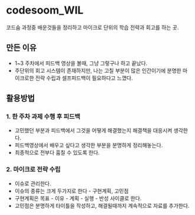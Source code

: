 # codesoom_WIL
코드숨 과정중 배운것들을 정리하고 마이크로 단위의 학습 전략과 회고를 하는 곳.
## 만든 이유
- 1~3 주차에서 피드백 영상을 볼때, 그냥 그렇구나 하고 끝났다.
- 주단위의 회고 시스템이 존재하지만, 나는 고칠 부분이 많은 인간이기에 분명한 마이크로한 전략 수립과 셀프피드백이 필요하다고 느꼈다.
## 활용방법
### 1. 한 주차 과제 수행 후 피드백
- 고민했던 부분과 피드백에서 그것을 어떻게 해결했는지 해결책을 대응시켜 생각한다.
- 피드백영상에서 배우고 싶다고 생각한 부분을 분명하게 정리해놓는다.
- 최종적으로 전부다 훔칠 수 있도록 한다.

### 2. 마이크로 전략 수립
- 이슈로 관리한다.
- 이슈의 종류는 크게 두가지로 한다 - 구현계획, 고민점
- 구현계획은 목표 - 이유 - 계획 - 실행 - 반성 사이클로 한다.
- 고민점은 분명하게 타이틀을 작성하고, 해결될때까지 계속적으로 자료를 추가한다.
